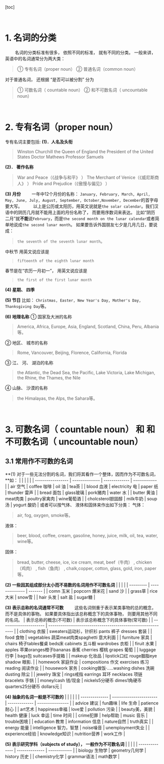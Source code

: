 [toc]






&emsp;
&emsp; 
# 1. 名词的分类
&emsp;&emsp; 名词的分类标准有很多， 依照不同的标准， 就有不同的分类。 一般来讲， 英语中的名词通常分为两大类： 
> ① 专有名词（proper noun） 
> ② 普通名词（common noun）
> 
对于普通名词， 还根据 “是否可以被分割” 分为
> ① 可数名词（ countable noun）
> ② 和不可数名词（ uncountable noun） 
> 





&emsp;
&emsp; 
# 2. 专有名词（proper noun） 
专有名词主要包括:
**(1)．人名及头衔**
> Winston Churchill
> the Queen of England
> the President of the United States
> Doctor Mathews
> Professor Samuels
> 

**(2)． 著作名称**
> War and Peace（《战争与和平》 ）
> The Merchant of Venice（《威尼斯商人》 ）
> Pride and Prejudice（《傲慢与偏见》 ）
> 

**(3) 月份**
&emsp;&emsp; 一年中12个月份的名称： `January, February, March, April, May, June, July, August, September, October,November, December`的首字母要大写。
&emsp;&emsp; 以上是公历或太阳历，用英文说就是`the solar calendar`。我们汉语中的阴历几月就不能用上面的月份名称了， 而要用序数词来表达。 比如“阴历二月”就**不能**说`February`，而是`the second month on the lunar calendar`或者简单地说成`the second lunar month`。 如果要告诉外国朋友七夕是几月几日，要说成：
> `the seventh of the seventh lunar month`。 
> 
中秋节 用英文说应该是
> `fifteenth of the eighth lunar month`
> 
春节是在“农历一月初一”， 用英文说应该是
> `the first of the first lunar month`
>

**(4) 星期、 四季**

**(5) 节日**
比如： `Christmas, Easter, New Year's Day, Mother's Day, Thanksgiving Day`等。

**(6) 地理名称**
① 国家及大洲的名称
> America, Africa, Europe, Asia, England, Scotland, China, Peru, Albania等。
> 
②  地区、 城市的名称
> Rome, Vancouver, Beijing, Florence, California, Florida
> 
③  江、 河、 湖泊的名称
> the Atlantic, the Dead Sea, the Pacific, Lake Victoria, Lake Michigan, the Rhine, the Thames, the Nile
> 
④  山脉、 沙漠的名称
> the Himalayas, the Alps, the Sahara等。
>






&emsp;
&emsp; 
# 3. 可数名词（ countable noun） 和 和 不可数名词（ uncountable noun）
## 3.1 常用作不可数的名词
**(1) 对于一些无法分割的名词，我们将其看作一个整体，因而作为不可数名词，**如：
|                   |                |               |              |
| ----------------- | -------------- | ------------- | ------------ |
| air 空气          | coffee 咖啡    | oil 油        | tea茶        |
| blood 血液        | electricity 电 | paper 纸      | thunder 雷声 |
| bread 面包        | glass玻璃      | pork猪肉      | water 水     |
| butter 黄油       | meat肉类       | poultry家禽肉 | wine葡萄酒   |
| cholcsterol胆固醇 | milk牛奶       | soup汤        | yogurt 酸奶  |
或者可以按气体、 液体和固体来作出如下分类：
气体： 
> air, fog, oxygen, smoke等。
> 
液体： 
> beer, blood, coffee, cream, gasoline, honey, juice, milk, oil, tea, water, wine等。
> 
固体： 
> bread, butter, cheese, ice, ice cream, meat, beef（牛肉） , chicken（鸡肉） , fish（鱼肉） , chalk,copper, cotton, glass, gold, iron, paper等。
> 

**(2) 一些因其组成部分太小而不易数的名词用作不可数名词**
|           |                |         |
| --------- | -------------- | ------- |
| comn 玉米 | popcorn 爆米花 | sand 沙 |
| grass草   | rice 大米      | snow雪  |
| hair 头发 | salt 盐        | sugar糖 |

**(3) 表示总称的名词通常不可数**
&emsp;&emsp; 这些名词侧重于表示某类事物的总的概念， 而不是具体的事物。 如果要具体指出该总称概念下的具体事物， 则要用其他不同的名词。 
| 表示总称的概念(不可数) | 表示该总称概念下的具体事物(常可数)                           |
| ---------------------- | ------------------------------------------------------------ |
| clothing 衣服          | sweaters运动衫，针织衫 pants 裤子 dresses 套装               |
| food 食物              | vegetables 蔬菜meat肉类spaghetti 意大利面                    |
| furniture 家具         | chairs 椅子tables餐桌 beds床 cabinets 五斗橱 wardrobes 衣柜  |
| firuit 水果            | apples 苹果oranges橙子bananas 香蕉 cherries 樱桃 grapes 葡萄 |
| luggage 行李           | bags包 suitcases手提箱                                       |
| makeup 化妆品          | lipstick口红 rouge胭脂eye shadow 眼影.                       |
| homework 家庭作业      | compositions 作文 exercises 练习reading 阅读作业             |
| housework 家务         | cooking做饭·.....washing dishes 洗碗dusting 除尘             |
| jewelry 珠宝           | rings戒指 earrings 耳环 necklaces 项链 bracelets 手锅        |
| money/cash 钱/现金     | nickels5分硬币 dimes1角硬币quarters25分硬币 dollars元        |

**(4) 抽象的名词一般是不可数的**
|                |                         |               |                  |
| -------------- | ----------------------- | ------------- | ---------------- |
| advice 建议    | fun趣味                 | life 生命     | patience 耐心    |
| art艺术        | happiness幸福           | love爱        | pollution 污染   |
| beauty美，美貌 | health 健康             | luck 幸运     | time 时间        |
| crime犯罪      | help帮助                | music 音乐    | trouble困境      |
| education 教育 | information 信息        | nature自然    | truth真实        |
| energy 能量    | intelligence 智力，智慧 | noise噪音     | unemployment失业 |
| experience经验 | knowledge知识           | nutrition营养 | work工作         |

**(5) 表示研究学科（subjects of study）， 一般作为不可数名词**
|                |                |              |
| -------------- | -------------- | ------------ |
| biology 生物学 | geometry几何学 | history 历史 |
| chemistry化学  | grammar语法    | math数学     |











